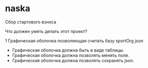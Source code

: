 # naska
Сбор стартового взноса

Что должен уметь делать этот проект?

1 Графическая оболочка позволяющая считать базу sportOrg json

- Графическая оболочка должна быть в виде таблицы.
- Графическая оболочка должна позволять менять поля.
- Графическая оболочка должна позволять сохранять json.